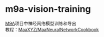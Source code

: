 # m9a-vision-training

[M9A](https://github.com/MAA1999/M9A)项目中神经网络模型训练和导出  
教程：[MaaXYZ/MaaNeuralNetworkCookbook](https://github.com/MaaXYZ/MaaNeuralNetworkCookbook)
